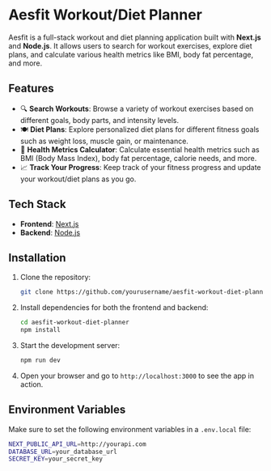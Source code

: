 # Aesfit Workout/Diet Planner

Aesfit is a full-stack workout and diet planning application built with **Next.js** and **Node.js**. It allows users to search for workout exercises, explore diet plans, and calculate various health metrics like BMI, body fat percentage, and more.

## Features

- 🔍 **Search Workouts**: Browse a variety of workout exercises based on different goals, body parts, and intensity levels.
- 🍽️ **Diet Plans**: Explore personalized diet plans for different fitness goals such as weight loss, muscle gain, or maintenance.
- 🧮 **Health Metrics Calculator**: Calculate essential health metrics such as BMI (Body Mass Index), body fat percentage, calorie needs, and more.
- 📈 **Track Your Progress**: Keep track of your fitness progress and update your workout/diet plans as you go.
  
## Tech Stack

- **Frontend**: [Next.js](https://nextjs.org/)
- **Backend**: [Node.js](https://nodejs.org/)

## Installation

1. Clone the repository:

    ```bash
    git clone https://github.com/yourusername/aesfit-workout-diet-planner.git
    ```

2. Install dependencies for both the frontend and backend:

    ```bash
    cd aesfit-workout-diet-planner
    npm install
    ```

3. Start the development server:

    ```bash
    npm run dev
    ```

4. Open your browser and go to `http://localhost:3000` to see the app in action.

## Environment Variables

Make sure to set the following environment variables in a `.env.local` file:

```bash
NEXT_PUBLIC_API_URL=http://yourapi.com
DATABASE_URL=your_database_url
SECRET_KEY=your_secret_key

